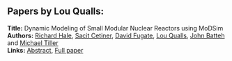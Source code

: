 <h2>Papers by Lou Qualls:</h2>
<p>
<b>Title:</b> Dynamic Modeling of Small Modular Nuclear Reactors using MoDSim<br />
<b>Authors:</b> <a href="../authors/author_123.html">Richard Hale</a>, <a href="../authors/author_57.html">Sacit Cetiner</a>, <a href="../authors/author_100.html">David Fugate</a>, <a href="../authors/author_251.html">Lou Qualls</a>, <a href="../authors/author_22.html">John Batteh</a> and <a href="../authors/author_308.html">Michael Tiller</a><br />
<b>Links:</b> <a href="../abstracts/abstract_104.pdf">Abstract</a>, <a href="../submissions/ECP14096989_HaleCetinerFugateQuallsBattehTiller.pdf">Full paper</a>
</p>